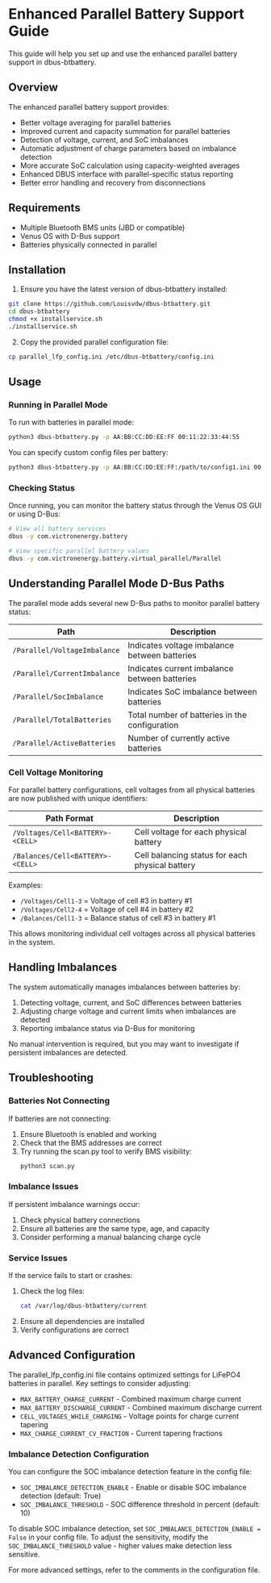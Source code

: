 # Enhanced Parallel Battery Support Guide

This guide will help you set up and use the enhanced parallel battery support in dbus-btbattery.

## Overview

The enhanced parallel battery support provides:

- Better voltage averaging for parallel batteries
- Improved current and capacity summation for parallel batteries
- Detection of voltage, current, and SoC imbalances
- Automatic adjustment of charge parameters based on imbalance detection
- More accurate SoC calculation using capacity-weighted averages
- Enhanced DBUS interface with parallel-specific status reporting
- Better error handling and recovery from disconnections

## Requirements

- Multiple Bluetooth BMS units (JBD or compatible)
- Venus OS with D-Bus support
- Batteries physically connected in parallel

## Installation

1. Ensure you have the latest version of dbus-btbattery installed:

```bash
git clone https://github.com/Louisvdw/dbus-btbattery.git
cd dbus-btbattery
chmod +x installservice.sh
./installservice.sh
```

2. Copy the provided parallel configuration file:

```bash
cp parallel_lfp_config.ini /etc/dbus-btbattery/config.ini
```

## Usage

### Running in Parallel Mode

To run with batteries in parallel mode:

```bash
python3 dbus-btbattery.py -p AA:BB:CC:DD:EE:FF 00:11:22:33:44:55
```

You can specify custom config files per battery:

```bash
python3 dbus-btbattery.py -p AA:BB:CC:DD:EE:FF:/path/to/config1.ini 00:11:22:33:44:55:/path/to/config2.ini
```

### Checking Status

Once running, you can monitor the battery status through the Venus OS GUI or using D-Bus:

```bash
# View all battery services
dbus -y com.victronenergy.battery

# View specific parallel battery values
dbus -y com.victronenergy.battery.virtual_parallel/Parallel
```

## Understanding Parallel Mode D-Bus Paths

The parallel mode adds several new D-Bus paths to monitor parallel battery status:

| Path | Description |
|------|-------------|
| `/Parallel/VoltageImbalance` | Indicates voltage imbalance between batteries |
| `/Parallel/CurrentImbalance` | Indicates current imbalance between batteries |
| `/Parallel/SocImbalance` | Indicates SoC imbalance between batteries |
| `/Parallel/TotalBatteries` | Total number of batteries in the configuration |
| `/Parallel/ActiveBatteries` | Number of currently active batteries |

### Cell Voltage Monitoring

For parallel battery configurations, cell voltages from all physical batteries are now published with unique identifiers:

| Path Format | Description |
|-------------|-------------|
| `/Voltages/Cell<BATTERY>-<CELL>` | Cell voltage for each physical battery |
| `/Balances/Cell<BATTERY>-<CELL>` | Cell balancing status for each physical battery |

Examples:
- `/Voltages/Cell1-3` = Voltage of cell #3 in battery #1
- `/Voltages/Cell2-4` = Voltage of cell #4 in battery #2
- `/Balances/Cell1-3` = Balance status of cell #3 in battery #1

This allows monitoring individual cell voltages across all physical batteries in the system.

## Handling Imbalances

The system automatically manages imbalances between batteries by:

1. Detecting voltage, current, and SoC differences between batteries
2. Adjusting charge voltage and current limits when imbalances are detected
3. Reporting imbalance status via D-Bus for monitoring

No manual intervention is required, but you may want to investigate if persistent imbalances are detected.

## Troubleshooting

### Batteries Not Connecting

If batteries are not connecting:

1. Ensure Bluetooth is enabled and working
2. Check that the BMS addresses are correct
3. Try running the scan.py tool to verify BMS visibility:
   ```bash
   python3 scan.py
   ```

### Imbalance Issues

If persistent imbalance warnings occur:

1. Check physical battery connections
2. Ensure all batteries are the same type, age, and capacity
3. Consider performing a manual balancing charge cycle

### Service Issues

If the service fails to start or crashes:

1. Check the log files:
   ```bash
   cat /var/log/dbus-btbattery/current
   ```
2. Ensure all dependencies are installed
3. Verify configurations are correct

## Advanced Configuration

The parallel_lfp_config.ini file contains optimized settings for LiFePO4 batteries in parallel. Key settings to consider adjusting:

- `MAX_BATTERY_CHARGE_CURRENT` - Combined maximum charge current
- `MAX_BATTERY_DISCHARGE_CURRENT` - Combined maximum discharge current
- `CELL_VOLTAGES_WHILE_CHARGING` - Voltage points for charge current tapering
- `MAX_CHARGE_CURRENT_CV_FRACTION` - Current tapering fractions

### Imbalance Detection Configuration

You can configure the SOC imbalance detection feature in the config file:

- `SOC_IMBALANCE_DETECTION_ENABLE` - Enable or disable SOC imbalance detection (default: True)
- `SOC_IMBALANCE_THRESHOLD` - SOC difference threshold in percent (default: 10)

To disable SOC imbalance detection, set `SOC_IMBALANCE_DETECTION_ENABLE = False` in your config file.
To adjust the sensitivity, modify the `SOC_IMBALANCE_THRESHOLD` value - higher values make detection less sensitive.

For more advanced settings, refer to the comments in the configuration file.